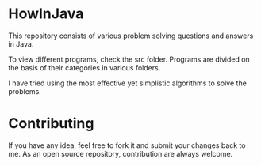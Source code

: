 # HowInJava
This repository consists of various problem solving questions and answers in Java.

To view different programs, check the src folder. Programs are divided on the basis of their categories in various folders.

I have tried using the most effective yet simplistic algorithms to solve the problems. 

# Contributing
If you have any idea, feel free to fork it and submit your changes back to me. As an open source repository, contribution are always welcome.


